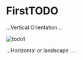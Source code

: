 # FirstTODO

...Vertical Orientation...

![todo1](https://user-images.githubusercontent.com/47654208/111635018-2b7e6700-881f-11eb-93a6-a094e9ca0142.gif)


...Horizontal or landscape .....


